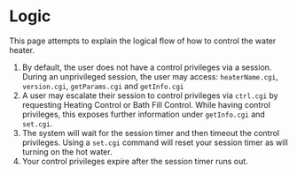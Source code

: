 # Logic

This page attempts to explain the logical flow of how to control the water heater.

1. By default, the user does not have a control privileges via a session. During an unprivileged session, the user may access: `heaterName.cgi`, `version.cgi`, `getParams.cgi` and `getInfo.cgi`
2. A user may escalate their session to control privileges via `ctrl.cgi` by requesting Heating Control or Bath Fill Control. While having control privileges, this exposes further information under `getInfo.cgi` and `set.cgi`.
3. The system will wait for the session timer and then timeout the control privileges. Using a `set.cgi` command will reset your session timer as will turning on the hot water.
4. Your control privileges expire after the session timer runs out.